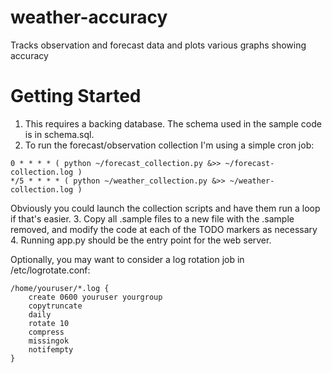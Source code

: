 # weather-accuracy
Tracks observation and forecast data and plots various graphs showing accuracy

# Getting Started
1. This requires a backing database. The schema used in the sample code is in schema.sql.
2. To run the forecast/observation collection I'm using a simple cron job:
```
0 * * * * ( python ~/forecast_collection.py &>> ~/forecast-collection.log )
*/5 * * * * ( python ~/weather_collection.py &>> ~/weather-collection.log )
```
Obviously you could launch the collection scripts and have them run a loop if that's easier.
3. Copy all .sample files to a new file with the .sample removed, and modify the code at each of the TODO markers as necessary
4. Running app.py should be the entry point for the web server.

Optionally, you may want to consider a log rotation job in /etc/logrotate.conf:
```
/home/youruser/*.log {
    create 0600 youruser yourgroup
    copytruncate
    daily
    rotate 10
    compress
    missingok
    notifempty
}
```
